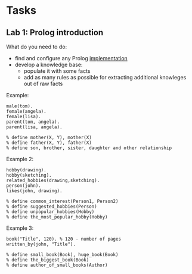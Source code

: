 # Tasks

## Lab 1: Prolog introduction

What do you need to do:
- find and configure any Prolog [implementation](https://en.wikipedia.org/wiki/Comparison_of_Prolog_implementations)
- develop a knowledge base:
  - populate it with some facts
  - add as many rules as possible for extracting additional knowleges out of raw facts
  
Example:

```
male(tom).
female(angela).
female(lisa).
parent(tom, angela).
parent(lisa, angela).

% define mother(X, Y), mother(X)
% define father(X, Y), father(X)
% define son, brother, sister, daughter and other relationship
```

Example 2:

```
hobby(drawing).
hobby(sketching).
related_hobbies(drawing,sketching).
person(john).
likes(john, drawing).

% define common_interest(Person1, Person2)
% define suggested_hobbies(Person)
% define unpopular_hobbies(Hobby)
% define the_most_popular_hobby(Hobby)
```

Example 3:

```
book("Title", 120). % 120 - number of pages
written_by(john, "Title").

% define small_book(Book), huge_book(Book)
% define the_biggest_book(Book)
% define author_of_small_books(Author)
```